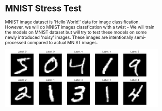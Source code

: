 # MNIST Stress Test

MNIST image dataset is 'Hello World!' data for image classification. However, we will do MNIST images classfication with a twist - We will train the models on MNIST dataset but will 
try to test these models on some newly introduced 'noisy' images. These images are intentionally semi-processed compared to actual MNIST images. 

![MNIST Images](https://github.com/abhinav-sharma15/MNIST/blob/ac1891151d8dbec55783ec1e15fb82b05bbb0fd9/MNIST%20images.png)


